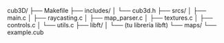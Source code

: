cub3D/
├── Makefile
├── includes/
│   └── cub3d.h
├── srcs/
│   ├── main.c
│   ├── raycasting.c
│   ├── map_parser.c
│   ├── textures.c
│   ├── controls.c
│   └── utils.c
├── libft/
│   └── (tu librería libft)
└── maps/
    └── example.cub
